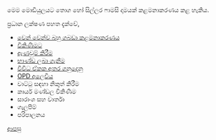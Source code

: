 මෙම මොඩියුලයට තොග හෝ සිල්ලර ෆාමසි දාමයක් කළමනාකරණය කළ හැකිය.

ප්‍රධාන ලක්ෂණ පහත දැක්වේ,

* [වෙන් වෙන්ව බහු ගබඩා කළමනාකරණය](https://github.com/hmislk/hmis/wiki/%E0%B7%80%E0%B7%99%E0%B6%B1%E0%B7%8A-%E0%B7%80%E0%B7%99%E0%B6%B1%E0%B7%8A%E0%B7%80-%E0%B6%B6%E0%B7%84%E0%B7%94-%E0%B6%9C%E0%B6%B6%E0%B6%A9%E0%B7%8F-%E0%B6%9A%E0%B7%85%E0%B6%B8%E0%B6%B1%E0%B7%8F%E0%B6%9A%E0%B6%BB%E0%B6%AB%E0%B6%BA)
* [විකිණීමට](https://github.com/hmislk/hmis/wiki/%E0%B7%86%E0%B7%8F%E0%B6%B8%E0%B7%83%E0%B7%92%E0%B6%BA%E0%B7%99%E0%B6%B1%E0%B7%8A-%E0%B7%80%E0%B7%92%E0%B6%9A%E0%B7%92%E0%B6%AB%E0%B7%93%E0%B6%B8)
* [ඇණවුම් කිරීම](https://github.com/hmislk/hmis/wiki/%E0%B6%87%E0%B6%AB%E0%B7%80%E0%B7%94%E0%B6%B8%E0%B7%8A-%E0%B6%9A%E0%B7%92%E0%B6%BB%E0%B7%93%E0%B6%B8)
* [භාණ්ඩ ලබා ගැනීම](https://github.com/hmislk/hmis/wiki/%E0%B6%B7%E0%B7%8F%E0%B6%AB%E0%B7%8A%E0%B6%A9-%E0%B6%BD%E0%B6%B6%E0%B7%8F-%E0%B6%9C%E0%B7%90%E0%B6%B1%E0%B7%93%E0%B6%B8)
* [විවිධ ඒකක අතර ගනුදෙනු](https://github.com/hmislk/hmis/wiki/%E0%B7%80%E0%B7%92%E0%B7%80%E0%B7%92%E0%B6%B0-%E0%B6%92%E0%B6%9A%E0%B6%9A-%E0%B6%85%E0%B6%AD%E0%B6%BB-%E0%B6%9C%E0%B6%B1%E0%B7%94%E0%B6%AF%E0%B7%99%E0%B6%B1%E0%B7%94)
* [OPD අලෙවිය](https://github.com/hmislk/hmis/wiki/OPD-%E0%B6%85%E0%B6%BD%E0%B7%99%E0%B7%80%E0%B7%92%E0%B6%BAhttps://github.com/hmislk/hmis/wiki/OPD-%E0%B6%85%E0%B6%BD%E0%B7%99%E0%B7%80%E0%B7%92%E0%B6%BA)
* වාට්ටු සඳහා නිකුත් කිරීම
* කාර්ය මණ්ඩල විකිණීම
* සාරාංශ සහ වාර්තා
* ගැලපීම්
* පරිපාලනය

[ආපසු](https://github.com/hmislk/hmis/wiki/%E0%B6%B4%E0%B6%BB%E0%B7%92%E0%B7%81%E0%B7%93%E0%B6%BD%E0%B6%9A-%E0%B6%85%E0%B6%AD%E0%B7%8A%E0%B6%B4%E0%B7%9C%E0%B6%AD)